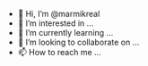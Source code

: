 - 👋 Hi, I’m @marmikreal
- 👀 I’m interested in ...
- 🌱 I’m currently learning ...
- 💞️ I’m looking to collaborate on ...
- 📫 How to reach me ...

<!---
marmikreal/marmikreal is a ✨ special ✨ repository because its `README.md` (this file) appears on your GitHub profile.
You can click the Preview link to take a look at your changes.
--->
